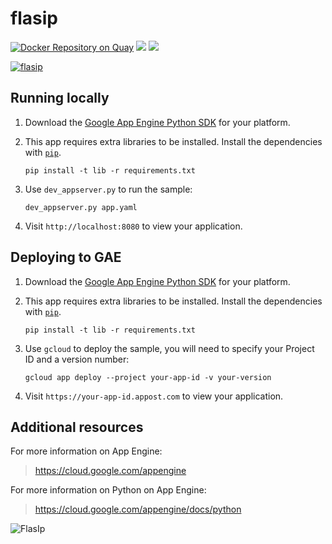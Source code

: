 # flasip

[![Docker Repository on Quay](https://quay.io/repository/thoba/flasip/status "Docker Repository on Quay")](https://quay.io/repository/thoba/flasip)
[![](https://images.microbadger.com/badges/version/thoba/flasip.svg)](http://microbadger.com/images/thoba/flasip "Get your own version badge on microbadger.com")
[![](https://images.microbadger.com/badges/image/thoba/flasip.svg)](https://microbadger.com/images/thoba/flasip "Get your own image badge on microbadger.com")

[![flasip](http://dockeri.co/image/thoba/flasip)](https://hub.docker.com/r/thoba/flasip/)

## Running locally

1.  Download the [Google App Engine Python SDK](https://cloud.google.com/appengine/downloads) for your platform.

2.  This app requires extra libraries to be installed. Install the dependencies with [`pip`](pip.readthedocs.org).

        pip install -t lib -r requirements.txt

3.  Use `dev_appserver.py` to run the sample:

        dev_appserver.py app.yaml

4.  Visit `http://localhost:8080` to view your application.

## Deploying to GAE

1.  Download the [Google App Engine Python SDK](https://cloud.google.com/appengine/downloads) for your platform.
2.  This app requires extra libraries to be installed. Install the dependencies with [`pip`](pip.readthedocs.org).

        pip install -t lib -r requirements.txt

3.  Use `gcloud` to deploy the sample, you will need to specify your Project ID and a version number:

        gcloud app deploy --project your-app-id -v your-version

4.  Visit `https://your-app-id.appost.com` to view your application.

## Additional resources

For more information on App Engine:

> https://cloud.google.com/appengine

For more information on Python on App Engine:

> https://cloud.google.com/appengine/docs/python

![FlasIp](https://raw.githubusercontent.com/thobalose/flasip/master/flasip_app.png)
